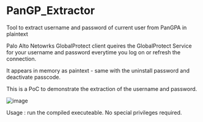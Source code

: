# PanGP_Extractor
Tool to extract username and password of current user from PanGPA in plaintext

Palo Alto Netowrks GlobalProtect client queires the GlobalProtect Service for your username and password everytime you log on or refresh the connection.

It appears in memory as paintext - same with the uninstall password and deactivate passcode.

This is a PoC to demonstrate the extraction of the username and password. 

![image](https://github.com/user-attachments/assets/d277446a-8678-45c0-b778-5d3364941ba0)

Usage : run the compiled executeable. No special privileges required.
